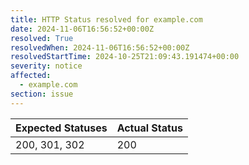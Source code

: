 ```yaml
---
title: HTTP Status resolved for example.com
date: 2024-11-06T16:56:52+00:00Z
resolved: True
resolvedWhen: 2024-11-06T16:56:52+00:00Z
resolvedStartTime: 2024-10-25T21:09:43.191474+00:00
severity: notice
affected:
  - example.com
section: issue
---
```


| Expected Statuses | Actual Status  |
|-------------------|----------------|
| 200, 301, 302 | 200 |
